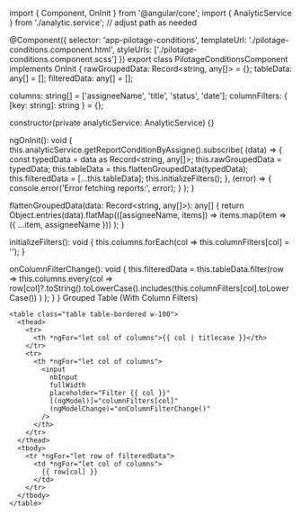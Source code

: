 import { Component, OnInit } from '@angular/core';
import { AnalyticService } from './analytic.service'; // adjust path as needed

@Component({
  selector: 'app-pilotage-conditions',
  templateUrl: './pilotage-conditions.component.html',
  styleUrls: ['./pilotage-conditions.component.scss']
})
export class PilotageConditionsComponent implements OnInit {
  rawGroupedData: Record<string, any[]> = {};
  tableData: any[] = [];
  filteredData: any[] = [];

  columns: string[] = ['assigneeName', 'title', 'status', 'date'];
  columnFilters: { [key: string]: string } = {};

  constructor(private analyticService: AnalyticService) {}

  ngOnInit(): void {
    this.analyticService.getReportConditionByAssigne().subscribe(
      (data) => {
        const typedData = data as Record<string, any[]>;
        this.rawGroupedData = typedData;
        this.tableData = this.flattenGroupedData(typedData);
        this.filteredData = [...this.tableData];
        this.initializeFilters();
      },
      (error) => {
        console.error('Error fetching reports:', error);
      }
    );
  }

  flattenGroupedData(data: Record<string, any[]>): any[] {
    return Object.entries(data).flatMap(([assigneeName, items]) =>
      items.map(item => ({ ...item, assigneeName }))
    );
  }

  initializeFilters(): void {
    this.columns.forEach(col => this.columnFilters[col] = '');
  }

  onColumnFilterChange(): void {
    this.filteredData = this.tableData.filter(row =>
      this.columns.every(col =>
        row[col]?.toString().toLowerCase().includes(this.columnFilters[col].toLowerCase())
      )
    );
  }
}
<nb-card>
  <nb-card-header>Grouped Table (With Column Filters)</nb-card-header>

  <nb-card-body>

    <table class="table table-bordered w-100">
      <thead>
        <tr>
          <th *ngFor="let col of columns">{{ col | titlecase }}</th>
        </tr>
        <tr>
          <th *ngFor="let col of columns">
            <input
              nbInput
              fullWidth
              placeholder="Filter {{ col }}"
              [(ngModel)]="columnFilters[col]"
              (ngModelChange)="onColumnFilterChange()"
            />
          </th>
        </tr>
      </thead>
      <tbody>
        <tr *ngFor="let row of filteredData">
          <td *ngFor="let col of columns">
            {{ row[col] }}
          </td>
        </tr>
      </tbody>
    </table>

  </nb-card-body>
</nb-card>
